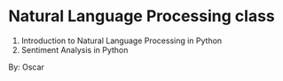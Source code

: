 # Natural Language Processing class

1. Introduction to Natural Language Processing in Python
2. Sentiment Analysis in Python

By: Oscar